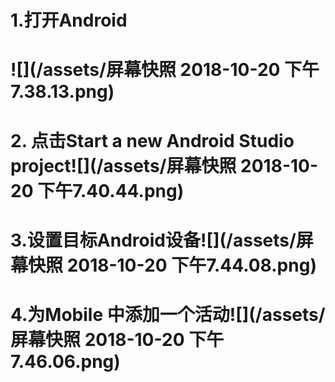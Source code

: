 # 1.打开Android

#  ![](/assets/屏幕快照 2018-10-20 下午7.38.13.png)

# 2. 点击Start a new Android Studio project![](/assets/屏幕快照 2018-10-20 下午7.40.44.png)

# 3.设置目标Android设备![](/assets/屏幕快照 2018-10-20 下午7.44.08.png)

# 4.为Mobile 中添加一个活动![](/assets/屏幕快照 2018-10-20 下午7.46.06.png)

# 

# 



